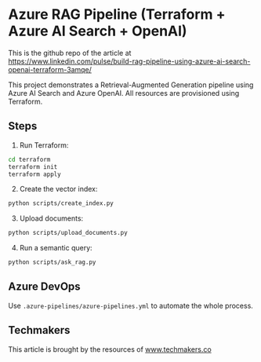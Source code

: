 # Azure RAG Pipeline (Terraform + Azure AI Search + OpenAI)

This is the github repo of the article at https://www.linkedin.com/pulse/build-rag-pipeline-using-azure-ai-search-openai-terraform-3amqe/


This project demonstrates a Retrieval-Augmented Generation pipeline using Azure AI Search and Azure OpenAI. All resources are provisioned using Terraform.

## Steps

1. Run Terraform:
```bash
cd terraform
terraform init
terraform apply
```

2. Create the vector index:
```bash
python scripts/create_index.py
```

3. Upload documents:
```bash
python scripts/upload_documents.py
```

4. Run a semantic query:
```bash
python scripts/ask_rag.py
```

## Azure DevOps

Use `.azure-pipelines/azure-pipelines.yml` to automate the whole process.

## Techmakers

This article is brought by the resources of www.techmakers.co 
